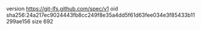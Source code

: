 version https://git-lfs.github.com/spec/v1
oid sha256:24a217ec9024443fb8cc249f8e35a4dd5f61d63fee034e3f85433b11299ae156
size 692
